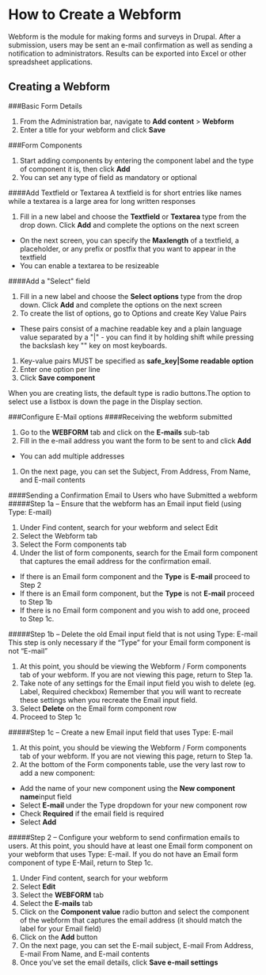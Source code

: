 # How to Create a Webform
Webform is the module for making forms and surveys in Drupal. 
After a submission, users may be sent an e-mail confirmation as well as sending a notification to administrators.
Results can be exported into Excel or other spreadsheet applications.

## Creating a Webform
###Basic Form Details
1. From the Administration bar, navigate to **Add content** > **Webform** 
1. Enter a title for your webform and click **Save**

###Form Components
1. Start adding components by entering the component label and the type of component it is, then click **Add**
1. You can set any type of field as mandatory or optional

####Add Textfield or Textarea
A textfield is for short entries like names while a textarea is a large area for long written responses

1. Fill in a new label and choose the **Textfield** or **Textarea** type from the drop down. Click **Add** and complete the options on the next screen
  - On the next screen, you can specify the **Maxlength** of a textfield, a placeholder, or any prefix or postfix that you want to appear in the textfield
  - You can enable a textarea to be resizeable

####Add a "Select" field
1. Fill in a new label and choose the **Select options** type from the drop down. Click **Add** and complete the options on the next screen
1. To create the list of options, go to Options and create Key Value Pairs
  - These pairs consist of a machine readable key and a plain language value separated by a "|" - you can find it by holding shift while pressing the backslash key "\" key on most keyboards.
1. Key-value pairs MUST be specified as **safe_key|Some readable option**
1. Enter one option per line
1. Click **Save component**

When you are creating lists, the default type is radio buttons.The option to select use a listbox is down the page in the Display section.
 
###Configure E-Mail options
####Receiving the webform submitted
1. Go to the **WEBFORM** tab and click on the **E-mails** sub-tab
1. Fill in the e-mail address you want the form to be sent to and click **Add**
  - You can add multiple addresses
1. On the next page, you can set the Subject, From Address, From Name, and E-mail contents

####Sending a Confirmation Email to Users who have Submitted a webform
#####Step 1a – Ensure that the webform has an Email input field (using Type: E-mail)
1. Under Find content, search for your webform and select Edit
1. Select the Webform tab
1. Select the Form components tab
1. Under the list of form components, search for the Email form component that captures the email address for the confirmation email.
  - If there is an Email form component and the **Type** is **E-mail** proceed to Step 2
  - If there is an Email form component, but the **Type** is not **E-mail** proceed to Step 1b
  - If there is no Email form component and you wish to add one, proceed to Step 1c.

#####Step 1b – Delete the old Email input field that is not using Type: E-mail
This step is only necessary if the “Type” for your Email form component is not “E-mail”

1. At this point, you should be viewing the Webform / Form components tab of your webform. If you are not viewing this page, return to Step 1a.
1. Take note of any settings for the Email input field you wish to delete (eg. Label, Required checkbox) Remember that you will want to recreate these settings when you recreate the Email input field.
1. Select **Delete** on the Email form component row
1. Proceed to Step 1c

#####Step 1c – Create a new Email input field that uses Type: E-mail
1. At this point, you should be viewing the Webform / Form components tab of your webform. If you are not viewing this page, return to Step 1a.
1. At the bottom of the Form components table, use the very last row to add a new component:
  - Add the name of your new component using the **New component name**input field
  - Select **E-mail** under the Type dropdown for your new component row
  - Check **Required** if the email field is required
  - Select **Add**

#####Step 2 – Configure your webform to send confirmation emails to users.
At this point, you should have at least one Email form component on your webform that uses Type: E-mail. If you do not have an Email form component of type E-Mail, return to Step 1c.

1. Under Find content, search for your webform
1. Select **Edit**
1. Select the **WEBFORM** tab
1. Select the **E-mails** tab
1. Click on the **Component value** radio button and select the component of the webform that captures the email address (it should match the label for your Email field)
1. Click on the **Add** button
1. On the next page, you can set the E-mail subject, E-mail From Address, E-mail From Name, and E-mail contents
1. Once you’ve set the email details, click **Save e-mail settings**
